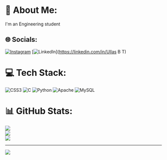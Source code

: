 # 💫 About Me:
I'm an Engineering student


## 🌐 Socials:
[![Instagram](https://img.shields.io/badge/Instagram-%23E4405F.svg?logo=Instagram&logoColor=white)](https://instagram.com/_thenameisullas_) [![LinkedIn](https://img.shields.io/badge/LinkedIn-%230077B5.svg?logo=linkedin&logoColor=white)](https://linkedin.com/in/Ullas B T) 

# 💻 Tech Stack:
![CSS3](https://img.shields.io/badge/css3-%231572B6.svg?style=flat&logo=css3&logoColor=white) ![C](https://img.shields.io/badge/c-%2300599C.svg?style=flat&logo=c&logoColor=white) ![Python](https://img.shields.io/badge/python-3670A0?style=flat&logo=python&logoColor=ffdd54) ![Apache](https://img.shields.io/badge/apache-%23D42029.svg?style=flat&logo=apache&logoColor=white) ![MySQL](https://img.shields.io/badge/mysql-4479A1.svg?style=flat&logo=mysql&logoColor=white)
# 📊 GitHub Stats:
![](https://github-readme-stats.vercel.app/api?username=Ullas571&theme=vue-dark&hide_border=false&include_all_commits=false&count_private=false)<br/>
![](https://github-readme-streak-stats.herokuapp.com/?user=Ullas571&theme=vue-dark&hide_border=false)<br/>
![](https://github-readme-stats.vercel.app/api/top-langs/?username=Ullas571&theme=vue-dark&hide_border=false&include_all_commits=false&count_private=false&layout=compact)

---
[![](https://visitcount.itsvg.in/api?id=Ullas571&icon=0&color=0)](https://visitcount.itsvg.in)
